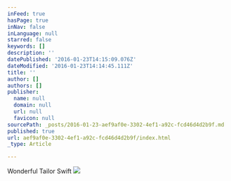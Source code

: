 ```yaml
---
inFeed: true
hasPage: true
inNav: false
inLanguage: null
starred: false
keywords: []
description: ''
datePublished: '2016-01-23T14:15:09.076Z'
dateModified: '2016-01-23T14:14:45.111Z'
title: ''
author: []
authors: []
publisher:
  name: null
  domain: null
  url: null
  favicon: null
sourcePath: _posts/2016-01-23-aef9af0e-3302-4ef1-a92c-fcd46d4d2b9f.md
published: true
url: aef9af0e-3302-4ef1-a92c-fcd46d4d2b9f/index.html
_type: Article

---
```

Wonderful Tailor Swift
![](https://the-grid-user-content.s3-us-west-2.amazonaws.com/225d7345-c59c-4861-861d-9ca770fd76fd.jpg)